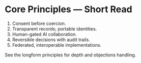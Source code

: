 # Core Principles — Short Read

1) Consent before coercion.  
2) Transparent records; portable identities.  
3) Human-gated AI collaboration.  
4) Reversible decisions with audit trails.  
5) Federated, interoperable implementations.

See the longform principles for depth and objections handling.
